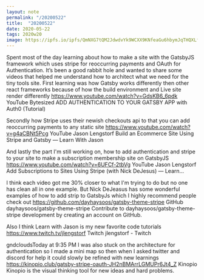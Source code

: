 ```yaml
---
layout: note
permalink: "/20200522"
title:  "20200522"
date: 2020-05-22
tags: 2020w20
image: https://ipfs.io/ipfs/QmNXG7tQM2JdwdvYk9WCXX9KNfeaGu6hbymJqTHQXLfs9v?filename=20200318.png
---
```

Spent most of the day learning about how to make a site with the GatsbyJS framework which uses stripe for reoccurring payments and OAuth for Authentication. It’s been a good rabbit hole and wanted to share some videos that helped me understand how to architect what we need for the tiny tools site.
First learning was how Gatsby works differently then other react frameworks because of how the build environment and Live site render differently https://www.youtube.com/watch?v=GdsKB6_6pdk
YouTube
Bytesized
ADD AUTHENTICATION TO YOUR GATSBY APP with Auth0 (Tutorial)

Secondly how Stripe uses their newish checkouts api to that you can add reoccurring  payments to any static site https://www.youtube.com/watch?v=g4aCBNt5Pcg
YouTube
Jason Lengstorf
Build an Ecommerce Site Using Stripe and Gatsby — Learn With Jason

And lastly the part I'm still working on, how to add authentication and stripe to your site to make a subscription membership site on GatsbyJS https://www.youtube.com/watch?v=6UFCf-2tbVg
YouTube
Jason Lengstorf
Add Subscriptions to Sites Using Stripe (with Nick DeJesus) — Learn...

I think each video got me 30% closer to what I'm trying to do but no one has clean all in one example. But Nick DeJeasus has some wonderful examples of how to add strip to GatsbyJs which I highly recommend people check out https://github.com/dayhaysoos/gatsby-theme-stripe
GitHub
dayhaysoos/gatsby-theme-stripe
Contribute to dayhaysoos/gatsby-theme-stripe development by creating an account on GitHub.

Also I think Learn with Jason is my new favorite code tutorials https://www.twitch.tv/jlengstorf
Twitch
jlengstorf - Twitch

gndcloudsToday at 9:35 PM
I was also stuck on the architecture for authentication so I made a mini map so then when I asked twitter and discord for help it could slowly be refined with new learnings https://kinopio.club/gatsby-stripe-oauth-JH2nBMArrLGMUPr6Jt4_Z
Kinopio
Kinopio is the visual thinking tool for new ideas and hard problems.
